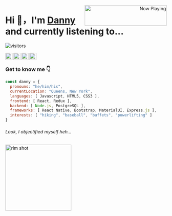 <p align="right">
   <a href="https://natemoo-re-omega.vercel.app/now-playing?open" target="notarget">
    <img src="https://natemoo-re-omega.vercel.app/now-playing" width="256" height="64" alt="Now Playing" align="right"></img>
  </a>
</p>
<p align="center">
<h1>Hi 👋，I'm <a href="https://dannyboy.dev/">Danny</a> and currently listening to...</h1>
</p>

![visitors](https://visitor-badge.laobi.icu/badge?page_id=dongledan.dongledan)

<p>
   <a href="https://www.linkedin.com/in/d-li/">
     <img align="left" alt ="Danny's LinkedIn" width="22px" src="https://cdn.worldvectorlogo.com/logos/linkedin-icon-1.svg" />
   </a>
</p>
<p>
   <a href="https://github.com/dongledan">
      <img align="left" alt="Danny's Github" width="22px" src="https://cdn.worldvectorlogo.com/logos/github-icon.svg" />
   </a>
</p>
<p>
   <a href="https://open.spotify.com/user/dan_nyboy">
     <img align="left" alt="Danny's Spotify" width="22px" src="https://image.flaticon.com/icons/png/512/49/49097.png" />
   </a>
</p>
<p>
   <a href="https://www.strava.com/athletes/12361634">
      <img align="left" width="22px" alt="Danny's Strava" src="https://cdn4.iconfinder.com/data/icons/logos-brands-5/24/strava-512.png" />
   </a>
</p>


<br />


### Get to know me 👇

```javascript
const danny = {
  pronouns: "he/him/his",
  currentLocation: "Queens, New York",
  languages: [ Javascript, HTML5, CSS3 ],
  frontend: [ React, Redux ],
  backend: [ Node.js, PostgreSQL ],
  frameworks: [ React Native, Bootstrap, MaterialUI, Express.js ],
  interests: [ "hiking", "baseball", "buffets", "powerlifting" ]
}
```

###### Look, I objectified myself heh...

<img src="https://media.giphy.com/media/cD7PLGE1KWOhG/giphy.gif" alt="rim shot" width="206">
